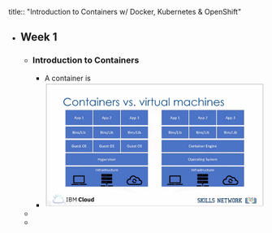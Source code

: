 title:: "Introduction to Containers w/ Docker, Kubernetes & OpenShift"

- ## Week 1
	- ### Introduction to Containers
		- A container is
		- ![image.png](../assets/image_1659713334665_0.png)
	-
	-